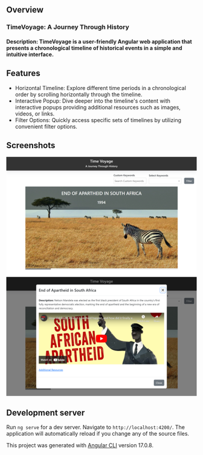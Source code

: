 ## Overview
### TimeVoyage: A Journey Through History
#### Description: TimeVoyage is a user-friendly  Angular web application that presents a chronological timeline of historical events in a simple and intuitive interface.

## Features
- Horizontal Timeline: Explore different time periods in a chronological order by scrolling horizontally through the timeline.
- Interactive Popup: Dive deeper into the timeline's content with interactive popups providing additional resources such as images, videos, or links.
- Filter Options: Quickly access specific sets of timelines by utilizing convenient filter options.

## Screenshots

![Timeline](./src/assets/screenshots/Screenshot1.png)
![Popup](./src/assets/screenshots/Screenshot2.png)

## Development server

Run `ng serve` for a dev server. Navigate to `http://localhost:4200/`. The application will automatically reload if you change any of the source files.

This project was generated with [Angular CLI](https://github.com/angular/angular-cli) version 17.0.8.